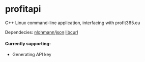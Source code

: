 # profitapi
C++ Linux command-line application, interfacing with profit365.eu

Dependecies:
[nlohmann/json](https://github.com/nlohmann/json)
[libcurl](https://curl.se/libcurl/)

#### Currently supporting:
- Generating API key
